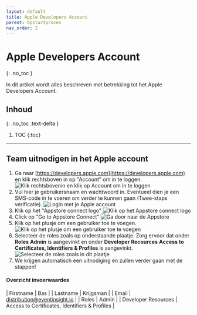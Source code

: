 ```yaml
---
layout: default
title: Apple Developers Account
parent: Opstartproces
nav_order: 2
---
```


# Apple Developers Account
{: .no_toc }

In dit artikel wordt alles beschreven met betrekking tot het Apple Developers Account.

## Inhoud
{: .no_toc .text-delta }

1. TOC
{:toc}

---

## Team uitnodigen in het Apple account

1. Ga naar [https://developers.apple.com](https://developers.apple.com) en klik rechtsboven in op "Account" om in te loggen. 
![Klik rechtsbovenin en klik op Account om in te loggen](/assets/screenshots/vragenlijst/stap1.png)
2. Vul hier je gebruikersnaam en wachtwoord in. Eventueel dien je een SMS-code in te voeren om verder te kunnen gaan (Twee-staps verificatie).
![Login met je Apple account](/assets/screenshots/vragenlijst/stap2.png)
3. Klik op het "Appstore connect logo"
![Klik op het Appstore connect logo](/assets/screenshots/vragenlijst/stap3.png)
4. Click op "Go to Appstore Connect"
![Ga door naar de Appstore](/assets/screenshots/vragenlijst/stap4.png)
5. Klik op het plusje om een gebruiker toe te voegen.
![Klik op het plusje om een gebruiker toe te voegen](/assets/screenshots/vragenlijst/stap5.png)
6. Selecteer de roles zoals op onderstaande plaatje. Zorg ervoor dat onder __Roles__ **Admin** is aangevinkt en onder __Developer Recources__ **Access to Certificates, Identifiers & Profiles** is aangevinkt.
![Selecteer de roles zoals in dit plaatje](/assets/screenshots/vragenlijst/stap6.png)
7. We krijgen automatisch een uitnodiging en zullen verder gaan met de stappen!

#### Overzicht invoerwaardes

| Firstname | Bas |
| Lastname | Krijgsman |
| Email | distribution@eventinsight.io |
| Roles | Admin |
| Developer Resources | Access to Certificates, Identifiers & Profiles | 